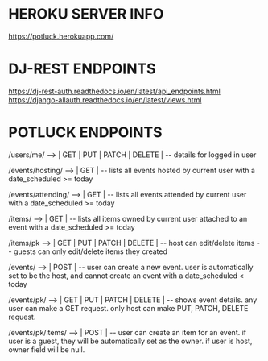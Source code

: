 # HEROKU SERVER INFO
https://potluck.herokuapp.com/

# DJ-REST ENDPOINTS
https://dj-rest-auth.readthedocs.io/en/latest/api_endpoints.html
https://django-allauth.readthedocs.io/en/latest/views.html

# POTLUCK ENDPOINTS

/users/me/ --> | GET | PUT | PATCH | DELETE |
-- details for logged in user

/events/hosting/ --> | GET |
-- lists all events hosted by current user with a date_scheduled >= today

/events/attending/ --> | GET |
-- lists all events attended by current user with a date_scheduled >= today

/items/ --> | GET |
-- lists all items owned by current user attached to an event with a date_scheduled >= today

/items/pk --> | GET | PUT | PATCH | DELETE |
-- host can edit/delete items
-- guests can only edit/delete items they created

/events/ --> | POST |
-- user can create a new event. user is automatically set to be the host, and cannot create an event with a date_scheduled < today

/events/pk/ --> | GET | PUT | PATCH | DELETE |
-- shows event details. any user can make a GET request. only host can make PUT, PATCH, DELETE request.

/events/pk/items/ --> | POST |
-- user can create an item for an event. if user is a guest, they will be automatically set as the owner. if user is host, owner field will be null.